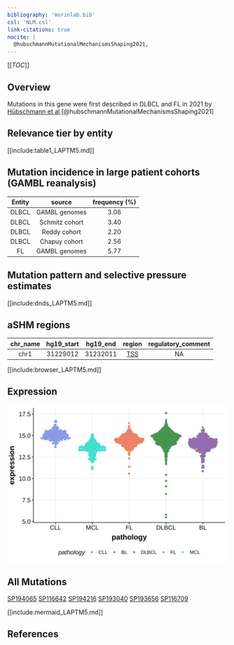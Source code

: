 ```yaml
---
bibliography: 'morinlab.bib'
csl: 'NLM.csl'
link-citations: true
nocite: |
  @hubschmannMutationalMechanismsShaping2021, 
---
```

[[_TOC_]]

## Overview

Mutations in this gene were first described in DLBCL and FL in 2021 by [Hübschmann et al](papers/hubschmannMutationalMechanismsShaping2021.md).[@hubschmannMutationalMechanismsShaping2021]


## Relevance tier by entity

[[include:table1_LAPTM5.md]]

## Mutation incidence in large patient cohorts (GAMBL reanalysis)

|Entity|source        |frequency (%)|
|:------:|:--------------:|:-------------:|
|DLBCL |GAMBL genomes |3.06         |
|DLBCL |Schmitz cohort|3.40         |
|DLBCL |Reddy cohort  |2.20         |
|DLBCL |Chapuy cohort |2.56         |
|FL    |GAMBL genomes |5.77         |

## Mutation pattern and selective pressure estimates

[[include:dnds_LAPTM5.md]]

## aSHM regions

|chr_name|hg19_start|hg19_end|region                                                                                   |regulatory_comment|
|:--------:|:----------:|:--------:|:-----------------------------------------------------------------------------------------:|:------------------:|
|chr1    |31229012  |31232011|[TSS](https://genome.ucsc.edu/s/rdmorin/GAMBL%20hg19?position=chr1%3A31229012%2D31232011)|NA                |


[[include:browser_LAPTM5.md]]

## Expression
![](images/gene_expression/LAPTM5_by_pathology.svg)

## All Mutations

[SP194065](https://www.bcgsc.ca/downloads/morinlab/GAMBL/MALY/SP194065.html)
[SP116642](https://www.bcgsc.ca/downloads/morinlab/GAMBL/MALY/SP116642.html)
[SP194216](https://www.bcgsc.ca/downloads/morinlab/GAMBL/MALY/SP194216.html)
[SP193040](https://www.bcgsc.ca/downloads/morinlab/GAMBL/MALY/SP193040.html)
[SP193656](https://www.bcgsc.ca/downloads/morinlab/GAMBL/MALY/SP193656.html)
[SP116709](https://www.bcgsc.ca/downloads/morinlab/GAMBL/MALY/SP116709.html)

[[include:mermaid_LAPTM5.md]]

## References


<!-- ORIGIN: hubschmannMutationalMechanismsShaping2021b -->
<!-- FL: hubschmannMutationalMechanismsShaping2021b -->
